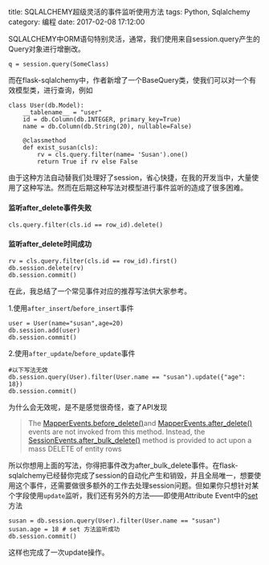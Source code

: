 title: SQLALCHEMY超级灵活的事件监听使用方法
tags: Python, Sqlalchemy
category: 编程
date: 2017-02-08 17:12:00

SQLALCHEMY中ORM语句特别灵活，通常，我们使用来自session.query产生的Query对象进行增删改。

```
q = session.query(SomeClass)
```

而在flask-sqlalchemy中，作者新增了一个BaseQuery类，使我们可以对一个有效模型类，进行查询，例如

```
class User(db.Model):
    __tablename__ = "user"
    id = db.Column(db.INTEGER, primary_key=True)
    name = db.Column(db.String(20), nullable=False)
	
    @classmethod
    def exist_susan(cls):
        rv = cls.query.filter(name= 'Susan').one()
        return True if rv else False
```

由于这种方法自动替我们处理好了session，省心快捷，在我的开发当中，大量使用了这种写法。然而在后期这种写法对模型进行事件监听的造成了很多困难。

#### 监听after_delete事件失败

```
cls.query.filter(cls.id == row_id).delete()
```

#### 监听after_delete时间成功

```
rv = cls.query.filter(cls.id == row_id).first()
db.session.delete(rv)
db.session.commit()
```

在此，我总结了一个常见事件对应的推荐写法供大家参考。

1.使用`after_insert`/`before_insert`事件
```
user = User(name="susan",age=20)
db.session.add(user)
db.session.commit()
```

2.使用`after_update`/`before_update`事件

```
#以下写法无效
db.session.query(User).filter(User.name == "susan").update({"age": 18})
db.session.commit()
```

为什么会无效呢，是不是感觉很奇怪，查了API发现

>The [MapperEvents.before_delete()](https://docs.sqlalchemy.org/en/latest/orm/events.html#sqlalchemy.orm.events.MapperEvents.before_delete)and [MapperEvents.after_delete()](https://docs.sqlalchemy.org/en/latest/orm/events.html#sqlalchemy.orm.events.MapperEvents.after_delete) events are not invoked from this method. Instead, the [SessionEvents.after_bulk_delete()](https://docs.sqlalchemy.org/en/latest/orm/events.html#sqlalchemy.orm.events.SessionEvents.after_bulk_delete) method is provided to act upon a mass DELETE of entity rows

所以你想用上面的写法，你得把事件改为after_bulk_delete事件。在flask-sqlalchemy已经替你完成了session的自动化产生和销毁，并且全局唯一，想要使用这个事件，还需要做很多额外的工作去处理session问题。但如果你只想针对某个字段使用`update`监听，我们还有另外的方法——即使用Attribute Event中的[set](https://docs.sqlalchemy.org/en/latest/orm/events.html#attribute-events)方法

```
susan = db.session.query(User).filter(User.name == "susan")
susan.age = 18 # set 方法监听成功
db.session.commit()
```

这样也完成了一次update操作。